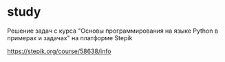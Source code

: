 # study

Решение задач с курса "Основы программирования на языке Python в примерах и задачах"
на платформе Stepik

https://stepik.org/course/58638/info
